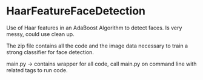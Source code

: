 # HaarFeatureFaceDetection
Use of Haar features in an AdaBoost Algorithm to detect faces.
Is very messy, could use clean up.

The zip file contains all the code and the image data necessary to train a strong classifier for face detection.

main.py -> contains wrapper for all code, call main.py on command line with related tags to run code.

